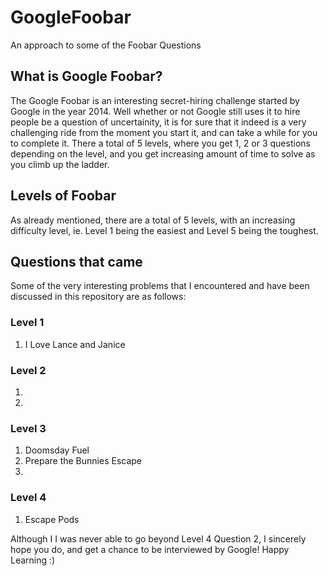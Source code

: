 # GoogleFoobar
An approach to some of the Foobar Questions

## What is Google Foobar?
The Google Foobar is an interesting secret-hiring challenge started by Google in the year 2014. Well whether or not Google still uses it to hire people be a question of uncertainity, it is for sure that it indeed is a very challenging ride from the moment you start it, and can take a while for you to complete it. There a total of 5 levels, where you get 1, 2 or 3 questions depending on the level, and you get increasing amount of time to solve as you climb up the ladder. 

## Levels of Foobar
As already mentioned, there are a total of 5 levels, with an increasing difficulty level, ie. Level 1 being the easiest and Level 5 being the toughest.

## Questions that came
Some of the very interesting problems that I encountered and have been discussed in this repository are as follows:

### Level 1
1. I Love Lance and Janice
### Level 2
1. 
2.
### Level 3
1. Doomsday Fuel
2. Prepare the Bunnies Escape
3. 
### Level 4
1. Escape Pods

Although I I was never able to go beyond Level 4 Question 2, I sincerely hope you do, and get a chance to be interviewed by Google! Happy Learning :)
